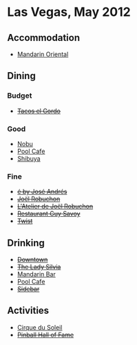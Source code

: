 # Las Vegas, May 2012

## Accommodation

* [Mandarin Oriental](http://www.mandarinoriental.com/lasvegas/)

## Dining

### Budget

* ~~[Tacos el Gordo](http://www.yelp.com/biz/tacos-el-gordo-las-vegas)~~

### Good

* [Nobu](http://www.noburestaurants.com/las-vegas/)
* [Pool Cafe](http://www.mandarinoriental.com/lasvegas/dining/pool_cafe/)
* [Shibuya](http://www.mgmgrand.com/restaurants/shibuya-japanese-restaurant.aspx)

### Fine

* ~~[é by José Andrés](http://www.ebyjoseandres.com/)~~
* ~~[Joël Robuchon](http://www.joel-robuchon.net/#/en/restaurants/9/)~~
* ~~[L'Atelier de Joël Robuchon](http://www.joel-robuchon.net/#/en/restaurants/10/)~~
* ~~[Restaurant Guy Savoy](http://www.caesarspalace.com/casinos/caesars-palace/restaurants-dining/restaurant-guy-savoy-detail.html)~~
* ~~[Twist](http://www.mandarinoriental.com/lasvegas/dining/twist/)~~

## Drinking

* ~~[Downtown](http://thedowntownlv.com/)~~
* ~~[The Lady Silvia](http://theladysilvia.com/)~~
* [Mandarin Bar](http://www.mandarinoriental.com/lasvegas/dining/mandarin_bar/)
* [Pool Cafe](http://www.mandarinoriental.com/lasvegas/dining/pool_cafe/)
* ~~[Sidebar](http://www.sidebarlv.com/)~~

## Activities

* [Cirque du Soleil](http://www.cirquedusoleil.com/en/home.aspx#/en/home/shows/americas/usa/nevada/las-vegas.aspx)
* ~~[Pinball Hall of Fame](http://www.pinballmuseum.org/)~~
